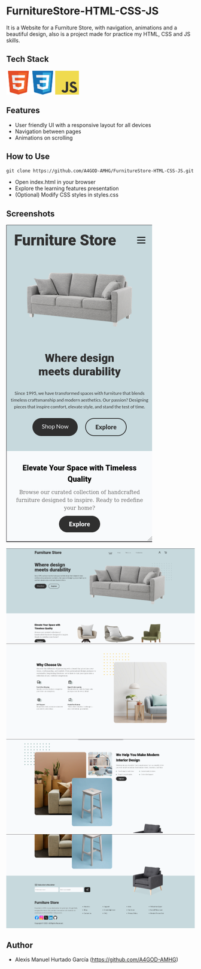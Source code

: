 # FurnitureStore-HTML-CSS-JS

It is a Website for a Furniture Store, with navigation, animations and a beautiful design, also is a project made for practice my HTML, CSS and JS skills.

## Tech Stack

<div style="display: flex; align-items: center;">
  <img src="https://raw.githubusercontent.com/A4GOD-AMHG/Utils-for-repos/main/icons/html5/html5-original.svg" alt="html5" width="65" height="65" />
  <img src="https://raw.githubusercontent.com/A4GOD-AMHG/Utils-for-repos/main/icons/css3/css3-original.svg" alt="css3" width="65" height="65" />
  <img src="https://raw.githubusercontent.com/A4GOD-AMHG/Utils-for-repos/main/icons/js/javascript-original.svg" alt="js" width="65" height="65" />
</div>

## Features

- User friendly UI with a responsive layout for all devices
- Navigation between pages
- Animations on scrolling

## How to Use

```
git clone https://github.com/A4GOD-AMHG/FurnitureStore-HTML-CSS-JS.git
```

- Open index.html in your browser
- Explore the learning features presentation
- (Optional) Modify CSS styles in styles.css

## Screenshots

![Mobile view](screenshots/mobile.png)
<!-- ![Ipad view](screenshots/ipad.png) -->
![Desktop view 1](screenshots/desktop1.png)
![Desktop view 2](screenshots/desktop2.png)
![Desktop view 3](screenshots/desktop3.png)
![Desktop view 4](screenshots/desktop4.png)

## Author

- Alexis Manuel Hurtado García (<https://github.com/A4GOD-AMHG>)
  